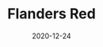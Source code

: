 ---
title: "Flanders Red"
draft: false
date: 2020-12-24
summary: "Inspired by the classic Flemish Red Ale, Heiress de Bourgogne is a deeply complex sour red ale with notes of raisins, dark stone fruits, and a delicate tartness.

Utilizing the popular and unique kettle-souring method, Heiress will develop its tart, sour character in mere days instead of months or years without the risk of contaminating other batches. The resulting beer will mature rapidly into an elaborate menagerie of flavors, all bound within its deep ruby, medium-bodied elixir, and topped with a voluminous off-white head."
favicon: 'images/favicon.ico'
label: 
OG: 1.063
FG: 1.022
SRM: 'srm14'
IBUS: 15
kegged: true
weight: 3
---
